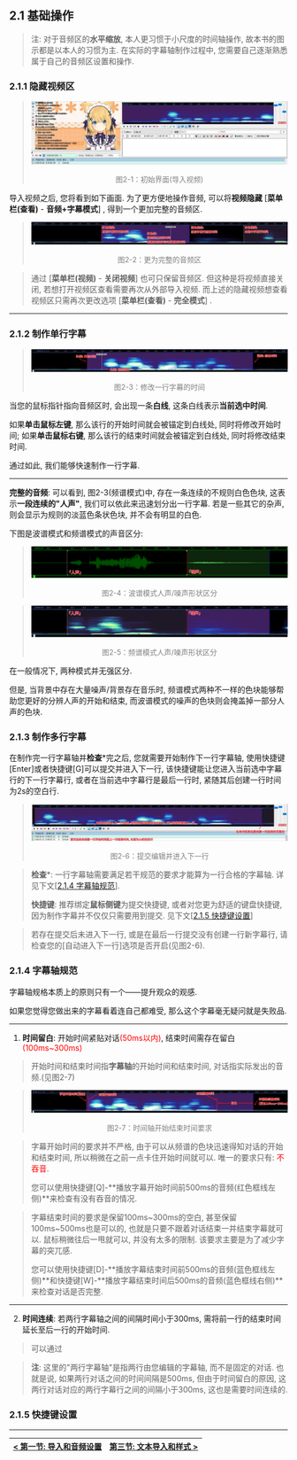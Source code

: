 ## 2.1 基础操作

> 注: 对于音频区的**水平缩放**, 本人更习惯于小尺度的时间轴操作, 故本书的图示都是以本人的习惯为主. 在实际的字幕轴制作过程中, 您需要自己逐渐熟悉属于自己的音频区设置和操作. 

### 2.1.1 隐藏视频区

> ![image-20220616194201770](../img/image-20220616194201770.jpg)
>
> <div align="center"><font color="gray" size=2>图2-1：初始界面(导入视频)</font></div>

导入视频之后, 您将看到如下画面. 为了更方便地操作音频, 可以将**视频隐藏** [**菜单栏(查看)** - **音频+字幕模式**]  , 得到一个更加完整的音频区. 

> ![image-20220616221830529](../img/image-20220616221830529.jpg)
>
> <div align="center"><font color="gray" size=2>图2-2：更为完整的音频区</font></div>

> 通过 [**菜单栏(视频)** - **关闭视频**] 也可只保留音频区. 但这种是将视频直接关闭, 若想打开视频区查看需要再次从外部导入视频. 而上述的隐藏视频想查看视频区只需再次更改选项 [**菜单栏(查看)** - **完全模式**] .

---

### 2.1.2 制作单行字幕

> ![image-20220610154650372](../img/image-20220610154650372.png)
>
> <div align="center"><font color="gray" size=2>图2-3：修改一行字幕的时间</font></div>

当您的鼠标指针指向音频区时, 会出现一条**白线**, 这条白线表示**当前选中时间**. 

如果**单击鼠标左键**, 那么该行的开始时间就会被锚定到白线处, 同时将修改开始时间; 
如果**单击鼠标右键**, 那么该行的结束时间就会被锚定到白线处, 同时将修改结束时间. 

通过如此, 我们能够快速制作一行字幕. 

---

**完整的音频**: 可以看到, 图2-3(频谱模式)中, 存在一条连续的不规则白色色块, 这表示**一段连续的"人声"**, 我们可以依此来迅速划分出一行字幕. 若是一些其它的杂声, 则会显示为规则的淡蓝色条状色块, 并不会有明显的白色. 

下图是波谱模式和频谱模式的声音区分: 

> ![image-20220616191235003](../img/image-20220616191235003.png)
>
> <div align="center"><font color="gray" size=2>图2-4：波谱模式人声/噪声形状区分</font></div>

> ![image-20220616191352451](../img/image-20220616191352451.png)
>
> <div align="center"><font color="gray" size=2>图2-5：频谱模式人声/噪声形状区分</font></div>

在一般情况下, 两种模式并无强区分. 

但是, 当背景中存在大量噪声/背景存在音乐时, 频谱模式两种不一样的色块能够帮助您更好的分辨人声的开始和结束, 而波谱模式的噪声的色块则会掩盖掉一部分人声的色块. 



### 2.1.3 制作多行字幕

在制作完一行字幕轴并**检查***完之后, 您就需要开始制作下一行字幕轴, 使用快捷键[Enter]或者快捷键[G]可以提交并进入下一行, 该快捷键能让您进入当前选中字幕行的下一行字幕行, 或者在当前选中字幕行是最后一行时, 紧随其后创建一行时间为2s的空白行. 

> ![image-20220616210114320](../img/image-20220616210114320.jpg)
>
> <div align="center"><font color="gray" size=2>图2-6：提交编辑并进入下一行</font></div>

> **检查***: 一行字幕轴需要满足若干规范的要求才能算为一行合格的字幕轴. 详见下文[[2.1.4 字幕轴规范](#214-字幕轴规范)].
>
> **快捷键**: 推荐绑定**鼠标侧键**为提交快捷键, 或者对您更为舒适的键盘快捷键, 因为制作字幕并不仅仅只需要用到提交. 见下文[[2.1.5 快捷键设置](#215-快捷键设置)]

> 若存在提交后未进入下一行, 或是在最后一行提交没有创建一行新字幕行, 请检查您的[自动进入下一行]选项是否开启(见图2-6). 

### 2.1.4 字幕轴规范

字幕轴规格本质上的原则只有一个——提升观众的观感. 

如果您觉得您做出来的字幕看着连自己都难受, 那么这个字幕毫无疑问就是失败品. 

---

1. **时间留白**: 开始时间紧贴对话<font color = "red">(50ms以内)</font>, 结束时间需存在留白<font color = "red">(100ms~300ms)</font>

> 开始时间和结束时间指**字幕轴**的开始时间和结束时间, 对话指实际发出的音频.(见图2-7) 

> ![image-20220616214624930](../img/image-20220616214624930.png)
>
> <div align="center"><font color="gray" size=2>图2-7：时间轴开始结束时间要求</font></div>

> 字幕开始时间的要求并不严格, 由于可以从频谱的色块迅速得知对话的开始和结束时间, 所以稍微在之前一点卡住开始时间就可以. 唯一的要求只有: <font color = "red">不吞音</font>. 
>
> 您可以使用快捷键[Q]-**播放字幕开始时间前500ms的音频(红色框线左侧)**来检查有没有吞音的情况. 

> 字幕结束时间的要求是保留100ms~300ms的空白, 甚至保留100ms~500ms也是可以的, 也就是只要不跟着对话结束一并结束字幕就可以. 鼠标稍微往后一甩就可以, 并没有太多的限制. 该要求主要是为了减少字幕的突兀感. 
>
> 您可以使用快捷键[D]-**播放字幕结束时间前500ms的音频(蓝色框线左侧)**和快捷键[W]-**播放字幕结束时间后500ms的音频(蓝色框线右侧)**来检查对话是否完整. 

---

2. **时间连续**: 若两行字幕轴之间的间隔时间小于300ms, 需将前一行的结束时间延长至后一行的开始时间. 

> 可以通过

> **注**: 这里的"两行字幕轴"是指两行由您编辑的字幕轴, 而不是固定的对话. 也就是说, 如果两行对话之间的时间间隔是500ms, 但由于时间留白的原因, 这两行对话对应的两行字幕行之间的间隔小于300ms, 这也是需要时间连续的. 

### 2.1.5 快捷键设置



---

| [< 第一节: 导入和音频设置](./1.%20导入和音频设置.md) | [第三节: 文本导入和样式 >](./3.%20文本导入和样式.md) |
| ------------------------------- | ------------------------------- |